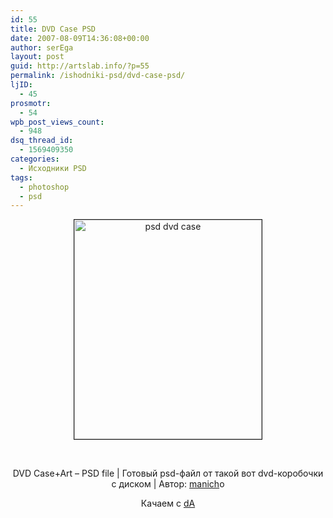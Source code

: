 ```yaml
---
id: 55
title: DVD Case PSD
date: 2007-08-09T14:36:08+00:00
author: serEga
layout: post
guid: http://artslab.info/?p=55
permalink: /ishodniki-psd/dvd-case-psd/
ljID:
  - 45
prosmotr:
  - 54
wpb_post_views_count:
  - 948
dsq_thread_id:
  - 1569409350
categories:
  - Исходники PSD
tags:
  - photoshop
  - psd
---
```

<p style="text-align: center">
  <img src="http://img108.imageshack.us/img108/6653/dvdcaseartpsdfilebymaniwo9.jpg" title="psd dvd case" alt="psd dvd case" border="1" height="351" width="300" />
</p>

<p style="text-align: center">
  &nbsp;
</p>

<p style="text-align: center">
  DVD Case+Art &#8211; PSD file | Готовый psd-файл от такой вот dvd-коробочки с диском | Автор: <a href="http://manicho.deviantart.com/" title="authors da page" target="_blank">manich</a>o
</p>

<p style="text-align: center">
  Качаем с <a href="http://www.deviantart.com/deviation/61443492/" title="download psd" target="_blank">dA</a>
</p>